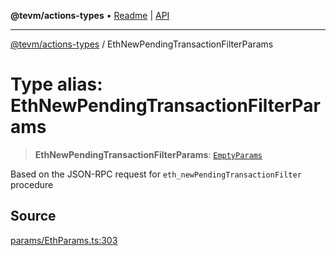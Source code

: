 **@tevm/actions-types** • [Readme](../README.md) \| [API](../globals.md)

***

[@tevm/actions-types](../README.md) / EthNewPendingTransactionFilterParams

# Type alias: EthNewPendingTransactionFilterParams

> **EthNewPendingTransactionFilterParams**: [`EmptyParams`](EmptyParams.md)

Based on the JSON-RPC request for `eth_newPendingTransactionFilter` procedure

## Source

[params/EthParams.ts:303](https://github.com/evmts/tevm-monorepo/blob/main/packages/actions-types/src/params/EthParams.ts#L303)
